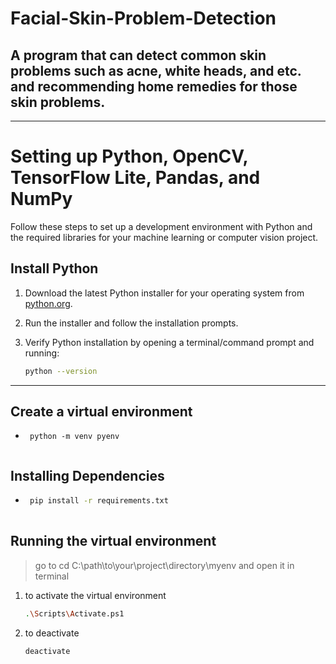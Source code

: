 # Facial-Skin-Problem-Detection

## A program that can detect common skin problems such as acne, white heads, and etc. and recommending home remedies for those skin problems.
---
# Setting up Python, OpenCV, TensorFlow Lite, Pandas, and NumPy

Follow these steps to set up a development environment with Python and the required libraries for your machine learning or computer vision project.

## Install Python

1. Download the latest Python installer for your operating system from [python.org](https://www.python.org/downloads/).

2. Run the installer and follow the installation prompts.

3. Verify Python installation by opening a terminal/command prompt and running:

   ```bash
   python --version
---
## Create a virtual environment

- ```
   python -m venv pyenv
   
## Installing Dependencies 
- ```bash
   pip install -r requirements.txt
   
## Running the virtual environment
> go to cd C:\path\to\your\project\directory\myenv and open it in terminal
1. to activate the virtual environment 
   
   ```bash
   .\Scripts\Activate.ps1

2. to deactivate

   ```bash
   deactivate
